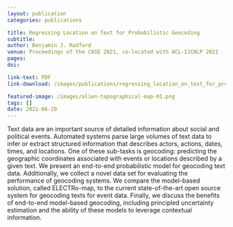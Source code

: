 ```yaml
---
layout: publication
categories: publications

title: Regressing Location on Text for Probabilistic Geocoding
subtitle: 
author: Benjamin J. Radford
venue: Proceedings of the CASE 2021, co-located with ACL-IJCNLP 2021
pages: 
doi: 

link-text: PDF
link-download: /images/publications/regressing_location_on_text_for_probabilistic_geocoding.pdf

featured-image: /images/alien-topographical-map-01.png
tags: []
date: 2021-06-20
---
```


Text data are an important source of detailed information about social and political events. Automated systems parse large volumes of text data to infer or extract structured information that describes actors, actions, dates, times, and locations. One of these sub-tasks is geocoding: predicting the geographic coordinates associated with events or locations described by a given text. We present an end-to-end probabilistic model for geocoding text data. Additionally, we collect a novel data set for evaluating the performance of geocoding systems. We compare the model-based solution, called ELECTRo-map, to the current state-of-the-art open source system for geocoding texts for event data. Finally, we discuss the benefits of end-to-end model-based geocoding, including principled uncertainty estimation and the ability of these models to leverage contextual information. 